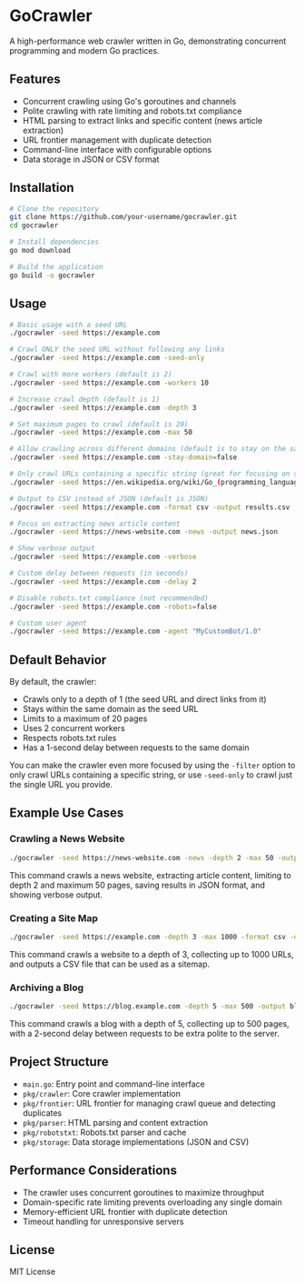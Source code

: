 # GoCrawler

A high-performance web crawler written in Go, demonstrating concurrent programming and modern Go practices.

## Features

- Concurrent crawling using Go's goroutines and channels
- Polite crawling with rate limiting and robots.txt compliance
- HTML parsing to extract links and specific content (news article extraction)
- URL frontier management with duplicate detection
- Command-line interface with configurable options
- Data storage in JSON or CSV format

## Installation

```bash
# Clone the repository
git clone https://github.com/your-username/gocrawler.git
cd gocrawler

# Install dependencies
go mod download

# Build the application
go build -o gocrawler
```

## Usage

```bash
# Basic usage with a seed URL
./gocrawler -seed https://example.com

# Crawl ONLY the seed URL without following any links
./gocrawler -seed https://example.com -seed-only

# Crawl with more workers (default is 2)
./gocrawler -seed https://example.com -workers 10

# Increase crawl depth (default is 1)
./gocrawler -seed https://example.com -depth 3 

# Set maximum pages to crawl (default is 20)
./gocrawler -seed https://example.com -max 50

# Allow crawling across different domains (default is to stay on the same domain)
./gocrawler -seed https://example.com -stay-domain=false

# Only crawl URLs containing a specific string (great for focusing on specific sections)
./gocrawler -seed https://en.wikipedia.org/wiki/Go_(programming_language) -filter "/wiki/"

# Output to CSV instead of JSON (default is JSON)
./gocrawler -seed https://example.com -format csv -output results.csv

# Focus on extracting news article content
./gocrawler -seed https://news-website.com -news -output news.json

# Show verbose output
./gocrawler -seed https://example.com -verbose

# Custom delay between requests (in seconds)
./gocrawler -seed https://example.com -delay 2

# Disable robots.txt compliance (not recommended)
./gocrawler -seed https://example.com -robots=false

# Custom user agent
./gocrawler -seed https://example.com -agent "MyCustomBot/1.0"
```

## Default Behavior

By default, the crawler:
- Crawls only to a depth of 1 (the seed URL and direct links from it)
- Stays within the same domain as the seed URL
- Limits to a maximum of 20 pages
- Uses 2 concurrent workers
- Respects robots.txt rules
- Has a 1-second delay between requests to the same domain

You can make the crawler even more focused by using the `-filter` option to only crawl URLs containing a specific string, or use `-seed-only` to crawl just the single URL you provide.

## Example Use Cases

### Crawling a News Website

```bash
./gocrawler -seed https://news-website.com -news -depth 2 -max 50 -output news_articles.json -verbose
```

This command crawls a news website, extracting article content, limiting to depth 2 and maximum 50 pages, saving results in JSON format, and showing verbose output.

### Creating a Site Map

```bash
./gocrawler -seed https://example.com -depth 3 -max 1000 -format csv -output sitemap.csv
```

This command crawls a website to a depth of 3, collecting up to 1000 URLs, and outputs a CSV file that can be used as a sitemap.

### Archiving a Blog

```bash
./gocrawler -seed https://blog.example.com -depth 5 -max 500 -output blog_archive.json -delay 2
```

This command crawls a blog with a depth of 5, collecting up to 500 pages, with a 2-second delay between requests to be extra polite to the server.

## Project Structure

- `main.go`: Entry point and command-line interface
- `pkg/crawler`: Core crawler implementation
- `pkg/frontier`: URL frontier for managing crawl queue and detecting duplicates
- `pkg/parser`: HTML parsing and content extraction
- `pkg/robotstxt`: Robots.txt parser and cache
- `pkg/storage`: Data storage implementations (JSON and CSV)

## Performance Considerations

- The crawler uses concurrent goroutines to maximize throughput
- Domain-specific rate limiting prevents overloading any single domain
- Memory-efficient URL frontier with duplicate detection
- Timeout handling for unresponsive servers

## License

MIT License 